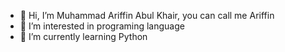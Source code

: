 - 👋 Hi, I’m Muhammad Ariffin Abul Khair, you can call me Ariffin 
- 👀 I’m interested in programing language
- 🌱 I’m currently learning Python

<!---
AriffinKh10/AriffinKh10 is a ✨ special ✨ repository because its `README.md` (this file) appears on your GitHub profile.
You can click the Preview link to take a look at your changes.
--->
